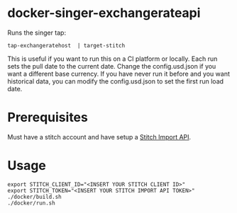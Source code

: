# docker-singer-exchangerateapi
Runs the singer tap:
    
    tap-exchangeratehost  | target-stitch 

This is useful if you want to run this on a CI platform or locally.
Each run sets the pull date to the current date.
Change the config.usd.json if you want a different base currency.
If you have never run it before and you want historical data, you can modify the config.usd.json to set the first run load date.

# Prerequisites
Must have a stitch account and have setup a [Stitch Import API](https://www.stitchdata.com/docs/developers/import-api/).

# Usage
    export STITCH_CLIENT_ID="<INSERT YOUR STITCH CLIENT ID>"
    export STITCH_TOKEN="<INSERT YOUR STITCH IMPORT API TOKEN>"
    ./docker/build.sh
    ./docker/run.sh
